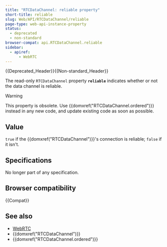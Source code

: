 ```yaml
---
title: "RTCDataChannel: reliable property"
short-title: reliable
slug: Web/API/RTCDataChannel/reliable
page-type: web-api-instance-property
status:
  - deprecated
  - non-standard
browser-compat: api.RTCDataChannel.reliable
sidebar:
  - apiref:
      - WebRTC
---
```


{{Deprecated_Header}}{{Non-standard_Header}}

The read-only `RTCDataChannel` property
**`reliable`** indicates whether or not the data channel is
reliable.

> [!WARNING]
> This property is obsolete. Use {{domxref("RTCDataChannel.ordered")}} instead in any
> new code, and update existing code as soon as possible.

## Value

`true` if the {{domxref("RTCDataChannel")}}'s connection is reliable;
`false` if it isn't.

## Specifications

No longer part of any specification.

## Browser compatibility

{{Compat}}

## See also

- [WebRTC](/en-US/docs/Web/API/WebRTC_API)
- {{domxref("RTCDataChannel")}}
- {{domxref("RTCDataChannel.ordered")}}
